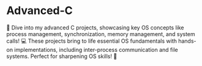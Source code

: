 # Advanced-C
🚀 Dive into my advanced C projects, showcasing key OS concepts like process management, synchronization, memory management, and system calls! 💻 These projects bring to life essential OS fundamentals with hands-on implementations, including inter-process communication and file systems. Perfect for sharpening OS skills! 🔧
